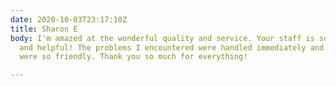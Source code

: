 ```yaml
---
date: 2020-10-03T23:17:10Z
title: Sharon E
body: I'm amazed at the wonderful quality and service. Your staff is so knowledgeable
  and helpful! The problems I encountered were handled immediately and your technicians
  were so friendly. Thank you so much for everything!

---
```

